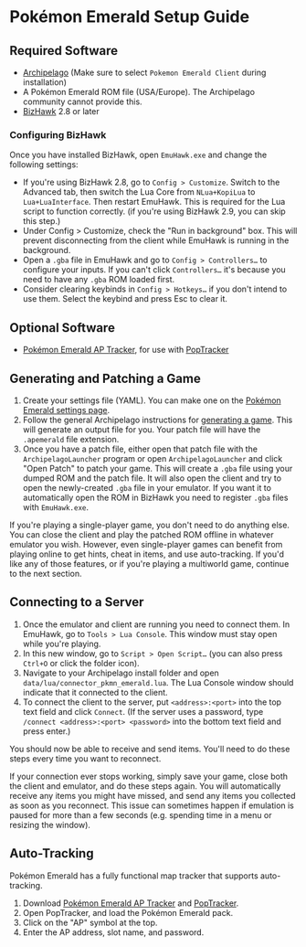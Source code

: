 # Pokémon Emerald Setup Guide

## Required Software

- [Archipelago](https://github.com/ArchipelagoMW/Archipelago/releases)
(Make sure to select `Pokemon Emerald Client` during installation)
- A Pokémon Emerald ROM file (USA/Europe). The Archipelago community cannot provide this.
- [BizHawk](https://tasvideos.org/BizHawk/ReleaseHistory) 2.8 or later

### Configuring BizHawk

Once you have installed BizHawk, open `EmuHawk.exe` and change the following settings:

- If you're using BizHawk 2.8, go to `Config > Customize`. Switch to the Advanced tab, then switch the Lua Core from
`NLua+KopiLua` to `Lua+LuaInterface`. Then restart EmuHawk. This is required for the Lua script to function correctly.
(if you're using BizHawk 2.9, you can skip this step.)
- Under Config > Customize, check the "Run in background" box. This will prevent disconnecting from the client while
EmuHawk is running in the background.
- Open a `.gba` file in EmuHawk and go to `Config > Controllers…` to configure your inputs. If you can't click
`Controllers…` it's because you need to have any `.gba` ROM loaded first.
- Consider clearing keybinds in `Config > Hotkeys…` if you don't intend to use them. Select the keybind and press Esc to
clear it.

## Optional Software

- [Pokémon Emerald AP Tracker](https://github.com/AliceMousie/emerald-ap-tracker/releases/latest), for use with
[PopTracker](https://github.com/black-sliver/PopTracker/releases)

## Generating and Patching a Game

1. Create your settings file (YAML). You can make one on the
[Pokémon Emerald settings page](../../../games/Pokemon%20Emerald/player-settings).
2. Follow the general Archipelago instructions for [generating a game](../../Archipelago/setup/en#generating-a-game).
This will generate an output file for you. Your patch file will have the `.apemerald` file extension.
3. Once you have a patch file, either open that patch file with the `ArchipelagoLauncher` program or open
`ArchipelagoLauncher` and click "Open Patch" to patch your game. This will create a `.gba` file using your dumped ROM
and the patch file. It will also open the client and try to open the newly-created `.gba` file in your emulator. If you
want it to automatically open the ROM in BizHawk you need to register `.gba` files with `EmuHawk.exe`.

If you're playing a single-player game, you don't need to do anything else. You can close the client and play the
patched ROM offline in whatever emulator you wish. However, even single-player games can benefit from playing online to
get hints, cheat in items, and use auto-tracking. If you'd like any of those features, or if you're playing a multiworld
game, continue to the next section.

## Connecting to a Server

1. Once the emulator and client are running you need to connect them. In EmuHawk, go to `Tools > Lua Console`. This
window must stay open while you're playing.
2. In this new window, go to `Script > Open Script…` (you can also press `Ctrl+O` or click the folder icon).
3. Navigate to your Archipelago install folder and open `data/lua/connector_pkmn_emerald.lua`. The Lua Console window
should indicate that it connected to the client.
4. To connect the client to the server, put `<address>:<port>` into the top text field and click `Connect`. (If the
server uses a password, type `/connect <address>:<port> <password>` into the bottom text field and press enter.)

You should now be able to receive and send items. You'll need to do these steps every time you want to reconnect.

If your connection ever stops working, simply save your game, close both the client and emulator, and do these steps
again. You will automatically receive any items you might have missed, and send any items you collected as soon as you
reconnect. This issue can sometimes happen if emulation is paused for more than a few seconds (e.g. spending time in a
menu or resizing the window).

## Auto-Tracking

Pokémon Emerald has a fully functional map tracker that supports auto-tracking.

1. Download [Pokémon Emerald AP Tracker](https://github.com/AliceMousie/emerald-ap-tracker/releases/latest) and
[PopTracker](https://github.com/black-sliver/PopTracker/releases).
2. Open PopTracker, and load the Pokémon Emerald pack. 
3. Click on the "AP" symbol at the top.
4. Enter the AP address, slot name, and password.
